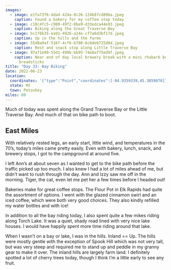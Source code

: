 ```yaml
---
images:
  - image: e1fa73f6-dda4-424a-8c26-124b87cd89ba.jpeg
    caption: Found a bakery for my coffee stop today
  - image: c18c4fc5-c989-49f2-8be9-d33edca44e93.jpeg
    caption: Biking along the Great Traverse Bay
  - image: bc1f6b35-ea91-4926-a24e-cf7a6d3bf17d.jpeg
    caption: Up in the hills and the farms
  - image: 55d0a9af-516f-4cf6-b780-6c6de6725d8d.jpeg
    caption: Rest and snack stop along Little Traverse Bay
  - image: 97a71e99-55d1-499b-bb95-74e8af75ed9f.jpeg
    caption: Near end of day local brewery break with a mini rhubarb beer and cheesy
      breadsticks
title: "Day 33: Bay Biking"
date: 2022-06-23
location:
  coordinates: '{"type":"Point","coordinates":[-84.9359339,45.3859878]}'
  state: MI
  town: Petoskey
miles: 89
---
```

Much of today was spent along the Grand Traverse Bay or the Little Traverse Bay. And much of that on bike path to boot. 

## East Miles

With relatively rested legs, an early start, little wind, and temperatures in the 70’s, today’s miles came pretty easily. Even with bakery, lunch, snack, and brewery stops, I got to the campground at around five. 

I left Ann’s at about seven as I wanted to get to the bike path before the traffic picked up too much. I also knew I had a lot of miles ahead of me, but didn’t want to rush through the day. Ann and Izzy saw me off in the morning. Tiger, the cat, even let me pet her a few times before I headed out!

Bakeries make for great coffee stops. The Flour Pot in Elk Rapids had quite the assortment of options. I went with the glazed cinnamon swirl and an iced coffee, which were both very good choices. They also kindly refilled my water bottles and with ice!

In addition to all the bay riding today, I also spent quite a few mikes riding along Torch Lake. It was a quiet, shady road lined with very nice lake houses. I would have happily spent more time riding around that lake. 

When I wasn’t on a bay or lake, I was in the hills. Inland == Up. The hills were mostly gentle with the exception of Spook Hill which was not very tall, but was very steep and required me to stand up and peddle in my granny gear to make it over. The inland hills are largely farm land. I definitely spotted a lot of cherry trees today, though I think I’m a little early to see any fruit. 